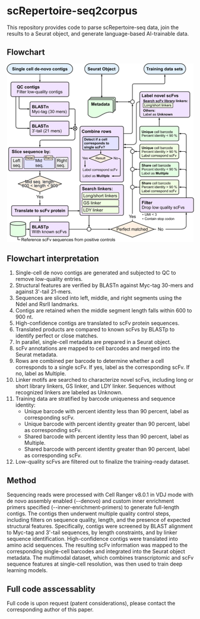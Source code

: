 # scRepertoire-seq2corpus
This repository provides code to parse scRepertoire-seq data, join the results to a Seurat object, and generate language-based AI-trainable data.

## Flowchart
![flow_chart](./flow_chart.png)

## Flowchart interpretation
1) Single-cell de novo contigs are generated and subjected to QC to remove low-quality entries.
2) Structural features are verified by BLASTn against Myc-tag 30-mers and against 3'-tail 21-mers.
3) Sequences are sliced into left, middle, and right segments using the NdeI and RsrII landmarks.
4) Contigs are retained when the middle segment length falls within 600 to 900 nt.
5) High-confidence contigs are translated to scFv protein sequences.
6) Translated products are compared to known scFvs by BLASTp to identify perfect or close matches.
7) In parallel, single-cell metadata are prepared in a Seurat object.
8) scFv annotations are mapped to cell barcodes and merged into the Seurat metadata.
9) Rows are combined per barcode to determine whether a cell corresponds to a single scFv. If yes, label as the corresponding scFv. If no, label as Multiple.
10) Linker motifs are searched to characterize novel scFvs, including long or short library linkers, GS linker, and LDY linker. Sequences without recognized linkers are labeled as Unknown.
11) Training data are stratified by barcode uniqueness and sequence identity:
    - Unique barcode with percent identity less than 90 percent, label as corresponding scFv.
    - Unique barcode with percent identity greater than 90 percent, label as corresponding scFv.
    - Shared barcode with percent identity less than 90 percent, label as Multiple.
    - Shared barcode with percent identity greater than 90 percent, label as corresponding scFv.
12) Low-quality scFvs are filtered out to finalize the training-ready dataset.

## Method
Sequencing reads were processed with Cell Ranger v8.0.1 in VDJ mode with de novo assembly enabled (--denovo) and custom inner enrichment primers specified (--inner-enrichment-primers) to generate full-length contigs. The contigs then underwent multiple quality control steps, including filters on sequence quality, length, and the presence of expected structural features. Specifically, contigs were screened by BLAST alignment to Myc-tag and 3'-tail sequences, by length constraints, and by linker sequence identification. High-confidence contigs were translated into amino acid sequences. The resulting scFv information was mapped to the corresponding single-cell barcodes and integrated into the Seurat object metadata. The multimodal dataset, which combines transcriptomic and scFv sequence features at single-cell resolution, was then used to train deep learning models.

## Full code asscessablity
Full code is upon request (patent considerations), please contact the corresponding author of this paper.
